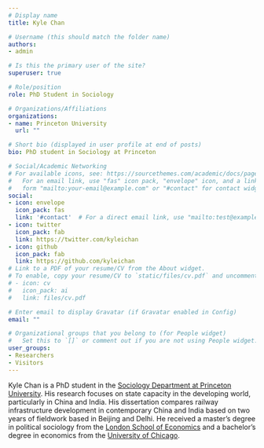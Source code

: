 ```yaml
---
# Display name
title: Kyle Chan

# Username (this should match the folder name)
authors:
- admin

# Is this the primary user of the site?
superuser: true

# Role/position
role: PhD Student in Sociology

# Organizations/Affiliations
organizations:
- name: Princeton University
  url: ""

# Short bio (displayed in user profile at end of posts)
bio: PhD student in Sociology at Princeton

# Social/Academic Networking
# For available icons, see: https://sourcethemes.com/academic/docs/page-builder/#icons
#   For an email link, use "fas" icon pack, "envelope" icon, and a link in the
#   form "mailto:your-email@example.com" or "#contact" for contact widget.
social:
- icon: envelope
  icon_pack: fas
  link: '#contact'  # For a direct email link, use "mailto:test@example.org".
- icon: twitter
  icon_pack: fab
  link: https://twitter.com/kyleichan
- icon: github
  icon_pack: fab
  link: https://github.com/kyleichan
# Link to a PDF of your resume/CV from the About widget.
# To enable, copy your resume/CV to `static/files/cv.pdf` and uncomment the lines below.
# - icon: cv
#   icon_pack: ai
#   link: files/cv.pdf

# Enter email to display Gravatar (if Gravatar enabled in Config)
email: ""

# Organizational groups that you belong to (for People widget)
#   Set this to `[]` or comment out if you are not using People widget.
user_groups:
- Researchers
- Visitors
---
```


Kyle Chan is a PhD student in the [Sociology Department at Princeton University](https://sociology.princeton.edu/people/kyle-chan). His research focuses on state capacity in the developing world, particularly in China and India. His dissertation compares railway infrastructure development in contemporary China and India based on two years of fieldwork based in Beijing and Delhi. He received a master’s degree in political sociology from the [London School of Economics](http://www.lse.ac.uk/) and a bachelor’s degree in economics from the [University of Chicago](https://www.uchicago.edu/).
